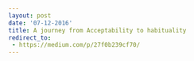 ```yaml
---
layout: post
date: '07-12-2016'
title: A journey from Acceptability to habituality
redirect_to:
 - https://medium.com/p/27f0b239cf70/
---
```

